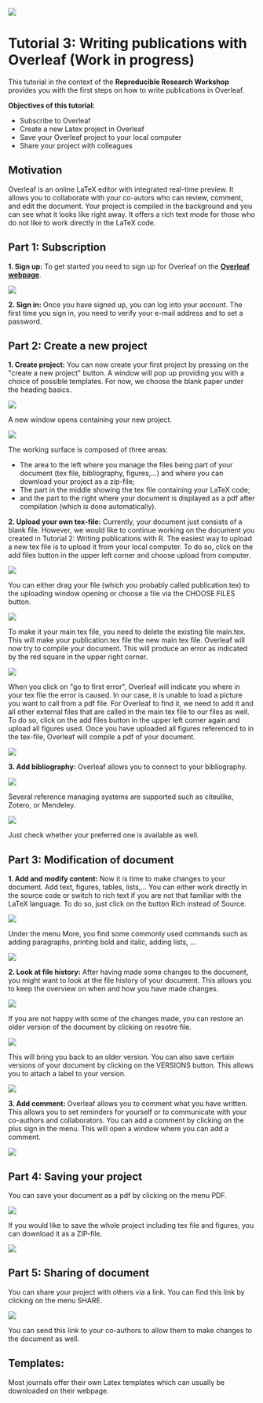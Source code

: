 ![](header.png)
# Tutorial 3: Writing publications with Overleaf (Work in progress)

This tutorial in the context of the **Reproducible Research Workshop** provides you with the first steps on how to write publications in Overleaf.

**Objectives of this tutorial:**

* Subscribe to Overleaf
* Create a new Latex project in Overleaf
* Save your Overleaf project to your local computer
* Share your project with colleagues

## Motivation
Overleaf is an online LaTeX editor with integrated real-time preview. 
It allows you to collaborate with your co-autors who can review, comment, and edit the document.
Your project is compiled in the background and you can see what it looks like right away.
It offers a rich text mode for those who do not like to work directly in the LaTeX code.

## Part 1: Subscription

**1. Sign up:** To get started you need to sign up for Overleaf on the **[Overleaf webpage](https://www.overleaf.com/)**.

![](sign_up.PNG)

**2. Sign in:** Once you have signed up, you can log into your account. The first time you sign in, you need to verify your e-mail address and to set a password.

## Part 2: Create a new project
**1. Create project:** You can now create your first project by pressing on the "create a new project" button. A window will pop up providing you with a choice of possible templates. For now, we choose the blank paper under the heading basics.

![](create_project.PNG)

A new window opens containing your new project.

![](elements.PNG)

The working surface is composed of three areas: 
* The area to the left where you manage the files being part of your document (tex file, bibliography, figures,...) and where you can download your project as a zip-file;
* The part in the middle showing the tex file containing your LaTeX code;
* and the part to the right where your document is displayed as a pdf after compilation (which is done automatically).

**2. Upload your own tex-file:** Currently, your document just consists of a blank file. However, we would like to continue working on the document you created in Tutorial 2: Writing publications with R. 
The easiest way to upload a new tex file is to upload it from your local computer. To do so, click on the add files button in the upper left corner and choose upload from computer.

![](replace_tex.png)

You can either drag your file (which you probably called publication.tex) to the uploading window opening or choose a file via the CHOOSE FILES button.

![](drag_file.PNG)

To make it your main tex file, you need to delete the existing file main.tex. This will make your publication.tex file the new main tex file. Overleaf will now try to compile your document. This will produce an error as indicated by the red square in the upper right corner.

![](compilation_error.PNG)

When you click on "go to first error", Overleaf will indicate you where in your tex file the error is caused. In our case, it is unable to load a picture you want to call from a pdf file. For Overleaf to find it, we need to add it and all other external files that are called in the main tex file to our files as well.
To do so, click on the add files button in the upper left corner again and upload all figures used.
Once you have uploaded all figures referenced to in the tex-file, Overleaf will compile a pdf of your document.

![](compiled_pdf.PNG)

**3. Add bibliography:** Overleaf allows you to connect to your bibliography.

![](add_bibliography.PNG)

Several reference managing systems are supported such as citeulike, Zotero, or Mendeley.

![](biblios.PNG)

Just check whether your preferred one is available as well.

## Part 3:  Modification of document

**1. Add and modify content:** Now it is time to make changes to your document. Add text, figures, tables, lists,...
You can either work directly in the source code or switch to rich text if you are not that familiar with the LaTeX language.
To do so, just click on the button Rich instead of Source.

![](rich_text.PNG)

Under the menu More, you find some commonly used commands such as adding paragraphs, printing bold and italic, adding lists, ...

![](common_commands.PNG)

**2. Look at file history:** After having made some changes to the document, you might want to look at the file history of your document. This allows you to keep the overview on when and how you have made changes.

![](file_history.PNG)

If you are not happy with some of the changes made, you can restore an older version of the document by clicking on resotre file.

![](restore_file.PNG)

This will bring you back to an older version.
You can also save certain versions of your document by clicking on the VERSIONS button. This allows you to attach a label to your version.

![](label_version.PNG)

**3. Add comment:** Overleaf allows you to comment what you have written. This allows you to set reminders for yourself or to communicate with your co-authors and collaborators.
You can add a comment by clicking on the plus sign in the menu. This will open a window where you can add a comment.

![](add_comment.PNG)

## Part 4: Saving your project

You can save your document as a pdf by clicking on the menu PDF.

![](save_pdf.PNG)

If you would like to save the whole project including tex file and figures, you can download it as a ZIP-file.

![](download_zip.PNG)

## Part 5: Sharing of document

You can share your project with others via a link. You can find this link by clicking on the menu SHARE.

![](sharing.PNG)

You can send this link to your co-authors to allow them to make changes to the document as well.

## Templates: 

Most journals offer their own Latex templates which can usually be downloaded on their webpage.
